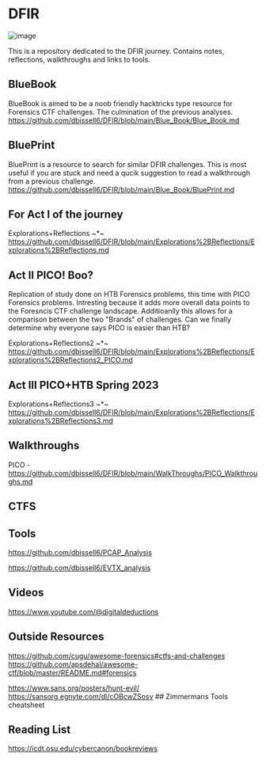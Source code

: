 # DFIR

![image](https://github.com/dbissell6/DFIR/assets/50979196/3123b46e-44c6-4ab0-9c51-292915a8994d)


This is a repository dedicated to the DFIR journey. Contains notes, reflections, walkthroughs and links to tools.

## BlueBook

BlueBook is aimed to be a noob friendly hacktricks type resource for Forensics CTF challenges. The culmination of the previous analyses.
https://github.com/dbissell6/DFIR/blob/main/Blue_Book/Blue_Book.md

## BluePrint

BluePrint is a resource to search for similar DFIR challenges. This is most useful if you are stuck and need a qucik suggestion to read a walkthrough from a previous challenge. https://github.com/dbissell6/DFIR/blob/main/Blue_Book/BluePrint.md

## For Act I of the journey

Explorations+Reflections ~*~
https://github.com/dbissell6/DFIR/blob/main/Explorations%2BReflections/Explorations%2BReflections.md

## Act II PICO! Boo?
Replication of study done on HTB Forensics problems, this time with PICO Forensics problems. Intresting because it adds more overall data points to the Foresncis CTF challenge landscape. Additioanlly this allows for a comparison between the two "Brands" of challenges. Can we finally determine why everyone says PICO is easier than HTB?

Explorations+Reflections2 ~*~
https://github.com/dbissell6/DFIR/blob/main/Explorations%2BReflections/Explorations%2BReflections2_PICO.md

## Act III PICO+HTB Spring 2023

Explorations+Reflections3 ~*~
https://github.com/dbissell6/DFIR/blob/main/Explorations%2BReflections/Explorations%2BReflections3.md

## Walkthroughs

PICO - https://github.com/dbissell6/DFIR/blob/main/WalkThroughs/PICO_Walkthroughs.md

## CTFS

## Tools
https://github.com/dbissell6/PCAP_Analysis

https://github.com/dbissell6/EVTX_analysis

## Videos
https://www.youtube.com/@digitaldeductions


## Outside Resources
https://github.com/cugu/awesome-forensics#ctfs-and-challenges  
https://github.com/apsdehal/awesome-ctf/blob/master/README.md#forensics

https://www.sans.org/posters/hunt-evil/   
https://sansorg.egnyte.com/dl/cOBcwZSosv  ## Zimmermans Tools cheatsheet

## Reading List

https://icdt.osu.edu/cybercanon/bookreviews

